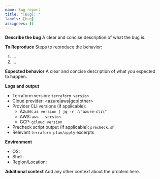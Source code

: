```yaml
---
name: Bug report
title: "[Bug]: "
labels: [bug]
assignees: []
---
```


**Describe the bug**
A clear and concise description of what the bug is.

**To Reproduce**
Steps to reproduce the behavior:
1. ...
2. ...

**Expected behavior**
A clear and concise description of what you expected to happen.

**Logs and output**
- Terraform version: `terraform version`
- Cloud provider: <azure|aws|gcp|other>
- Provider CLI versions (if applicable):
  - Azure: `az version | jq -r .\"azure-cli\"`
  - AWS: `aws --version`
  - GCP: `gcloud version`
- Precheck script output (if applicable): `precheck.sh`
- Relevant `terraform plan/apply` excerpts

**Environment**
- OS:
- Shell:
- Region/Location:

**Additional context**
Add any other context about the problem here.
